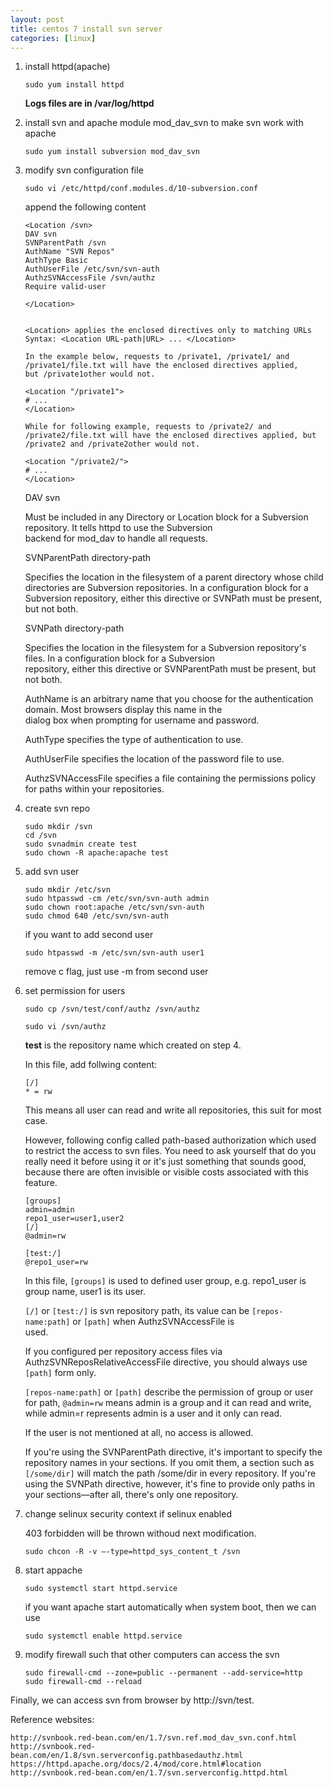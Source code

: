 ```yaml
---
layout: post
title: centos 7 install svn server
categories: [linux]
---
```


1. install httpd(apache)

   `sudo yum install httpd`

   **Logs files are in /var/log/httpd**

2. install svn and apache module mod_dav_svn to make svn work with apache

   `sudo yum install subversion mod_dav_svn`

3. modify svn configuration file

   `sudo vi /etc/httpd/conf.modules.d/10-subversion.conf`

   append the following content

   ```
   <Location /svn>
   DAV svn
   SVNParentPath /svn
   AuthName "SVN Repos"
   AuthType Basic
   AuthUserFile /etc/svn/svn-auth
   AuthzSVNAccessFile /svn/authz
   Require valid-user

   </Location>
  
   ```

   ```
   <Location> applies the enclosed directives only to matching URLs
   Syntax: <Location URL-path|URL> ... </Location>

   In the example below, requests to /private1, /private1/ and /private1/file.txt will have the enclosed directives applied,    but /private1other would not.

   <Location "/private1">
   # ...
   </Location>

   While for following example, requests to /private2/ and /private2/file.txt will have the enclosed directives applied, but    /private2 and /private2other would not.

   <Location "/private2/">
   # ...
   </Location>

   ```

   DAV svn
   
   Must be included in any Directory or Location block for a Subversion repository. It tells httpd to use the Subversion   
   backend for mod_dav to handle all requests.

   SVNParentPath directory-path
   
   Specifies the location in the filesystem of a parent directory whose child directories are Subversion repositories. In a    configuration block for a Subversion repository, either this directive or SVNPath must be present, but not both.

   SVNPath directory-path
   
   Specifies the location in the filesystem for a Subversion repository's files. In a configuration block for a Subversion  
   repository, either this directive or SVNParentPath must be present, but not both.

   AuthName is an arbitrary name that you choose for the authentication domain. Most browsers display this name in the  
   dialog box when prompting for username and password.

   AuthType specifies the type of authentication to use.

   AuthUserFile specifies the location of the password file to use.

   AuthzSVNAccessFile specifies a file containing the permissions policy for paths within your repositories.

4. create svn repo

   ```
   sudo mkdir /svn
   cd /svn
   sudo svnadmin create test
   sudo chown -R apache:apache test
   ```

5. add svn user

   ```
   sudo mkdir /etc/svn
   sudo htpasswd -cm /etc/svn/svn-auth admin
   sudo chown root:apache /etc/svn/svn-auth
   sudo chmod 640 /etc/svn/svn-auth
   ```

   if you want to add second user

   `sudo htpasswd -m /etc/svn/svn-auth user1`

   remove c flag, just use -m from second user

6. set permission for users

   ```
   sudo cp /svn/test/conf/authz /svn/authz

   sudo vi /svn/authz
   ```
   
   **test** is the repository name which created on step 4.
   
   In this file, add follwing content:
   
   ```
   [/]
   * = rw
   ```
   
   This means all user can read and write all repositories, this suit for most case.
   
   However, following config called path-based authorization which used to restrict the access to svn files. You need to ask 
   yourself that do you really need it before using it or it's just something that sounds good, because there are often 
   invisible or visible costs associated with this feature.

   ```
   [groups]
   admin=admin
   repo1_user=user1,user2
   [/]
   @admin=rw

   [test:/]
   @repo1_user=rw
   ```

   In this file, `[groups]` is used to defined user group, e.g. repo1_user is group name, user1 is its user.

   `[/]` or `[test:/]` is svn repository path, its value can be `[repos-name:path]` or `[path]` when AuthzSVNAccessFile is  
   used.

   If you configured per repository access files via AuthzSVNReposRelativeAccessFile directive, you should always use 
   `[path]` form only.

   `[repos-name:path]` or `[path]` describe the permission of group or user for path, `@admin=rw` means admin is a group and 
   it can read and write, while admin=r represents admin is a user and it only can read.

   If the user is not mentioned at all, no access is allowed.

   If you're using the SVNParentPath directive, it's important to specify the repository names in your sections. If you omit 
   them, a section such as `[/some/dir]` will match the path /some/dir in every repository. If you're using the SVNPath 
   directive, however, it's fine to provide only paths in your sections—after all, there's only one repository.

7. change selinux security context if selinux enabled

   403 forbidden will be thrown withoud next modification.

   `sudo chcon -R -v –-type=httpd_sys_content_t /svn`

8. start appache

   `sudo systemctl start httpd.service`

   if you want apache start automatically when system boot, then we can use

   `sudo systemctl enable httpd.service`

9. modify firewall such that other computers can access the svn

   ```
   sudo firewall-cmd --zone=public --permanent --add-service=http
   sudo firewall-cmd --reload
   ```

Finally, we can access svn from browser by http://svn/test.

Reference websites:

	http://svnbook.red-bean.com/en/1.7/svn.ref.mod_dav_svn.conf.html
	http://svnbook.red-bean.com/en/1.8/svn.serverconfig.pathbasedauthz.html
	https://httpd.apache.org/docs/2.4/mod/core.html#location
	http://svnbook.red-bean.com/en/1.7/svn.serverconfig.httpd.html

